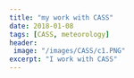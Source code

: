 ```yaml
---
title: "my work with CASS"
date: 2018-01-08
tags: [CASS, meteorology]
header:
 image: "/images/CASS/c1.PNG"
excerpt: "I work with CASS"
---
```


